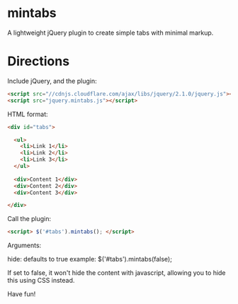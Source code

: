 mintabs
=======

A lightweight jQuery plugin to create simple tabs with minimal markup.


Directions
=======

Include jQuery, and the plugin:

```html
<script src="//cdnjs.cloudflare.com/ajax/libs/jquery/2.1.0/jquery.js"></script>
<script src="jquery.mintabs.js"></script>
```

HTML format:

```html
<div id="tabs">

  <ul>
    <li>Link 1</li>
    <li>Link 2</li>
    <li>Link 3</li>
  </ul>
  
  <div>Content 1</div>
  <div>Content 2</div>
  <div>Content 3</div>

</div>
```

Call the plugin:
```html
<script> $('#tabs').mintabs(); </script>
```

Arguments:

hide: defaults to true
example: $('#tabs').mintabs(false);

If set to false, it won't hide the content with javascript, allowing you to hide this using CSS instead.

Have fun!
